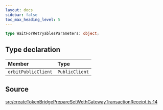 ```yaml
---
layout: docs
sidebar: false
toc_max_heading_level: 5
---
```


```ts
type WaitForRetryablesParameters: object;
```

## Type declaration

| Member              | Type           |
| :------------------ | :------------- |
| `orbitPublicClient` | `PublicClient` |

## Source

[src/createTokenBridgePrepareSetWethGatewayTransactionReceipt.ts:14](https://github.com/OffchainLabs/arbitrum-orbit-sdk/blob/9d5595a042e42f7d6b9af10a84816c98ea30f330/src/createTokenBridgePrepareSetWethGatewayTransactionReceipt.ts#L14)
